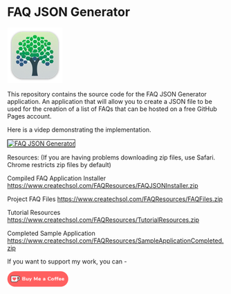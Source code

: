# FAQ JSON Generator

![image-20240212133918498](Images/image-20240212133918498.png)

This repository contains the source code for the FAQ JSON Generator application.  An application that will allow you to create a JSON file to be used for the creation of a list of FAQs that can be hosted on a free GitHub Pages account.

Here is a videp demonstrating the implementation.

<a href="http://www.youtube.com/watch?feature=player_embedded&v=5koCT6h-EAY
" target="_blank"><img src="http://img.youtube.com/vi/5koCT6h-EAY/0.jpg" 
alt="FAQ JSON Generator" width="480" height="360" border="1" /></a>

Resources: (If you are having problems downloading zip files, use Safari.  Chrome restricts zip files by default)

Compiled FAQ Application Installer
   https://www.createchsol.com/FAQResources/FAQJSONInstaller.zip

Project FAQ Files
   https://www.createchsol.com/FAQResources/FAQFiles.zip

Tutorial Resources
   https://www.createchsol.com/FAQResources/TutorialResources.zip

Completed Sample Application
   https://www.createchsol.com/FAQResources/SampleApplicationCompleted.zip



If you want to support my work, you can - </br>

<a href='https://ko-fi.com/Z8Z22WRVG' target='_blank'><img height='36' style='border:0px;height:36px;' src='Images/kofi3.png' border='0' alt='Buy Me a Coffee at ko-fi.com' /></a>

